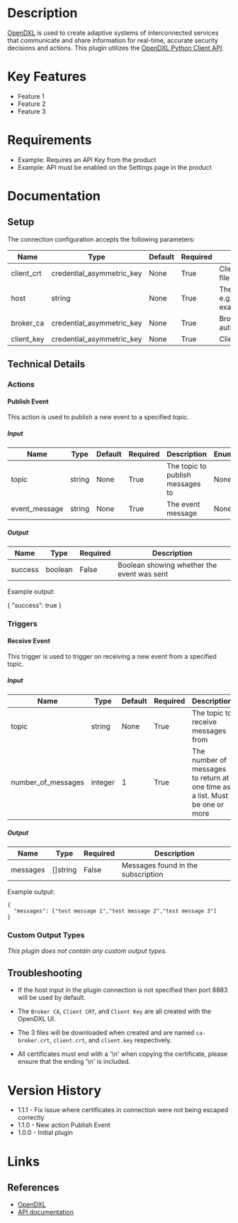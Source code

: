 # Description

[OpenDXL](https://www.opendxl.com/) is used to create adaptive systems of interconnected services that communicate and share information for real-time, accurate security decisions and actions.
This plugin utilizes the [OpenDXL Python Client API](https://github.com/opendxl/opendxl-client-python).

# Key Features

* Feature 1
* Feature 2
* Feature 3

# Requirements

* Example: Requires an API Key from the product
* Example: API must be enabled on the Settings page in the product

# Documentation

## Setup

The connection configuration accepts the following parameters:

|Name|Type|Default|Required|Description|Enum|
|----|----|-------|--------|-----------|----|
|client_crt|credential_asymmetric_key|None|True|Client certificate file|None|
|host|string|None|True|The broker host e.g. example.com\:8883|None|
|broker_ca|credential_asymmetric_key|None|True|Broker certificate authority bundle|None|
|client_key|credential_asymmetric_key|None|True|Client key file|None|

## Technical Details

### Actions

#### Publish Event

This action is used to publish a new event to a specified topic.

##### Input

|Name|Type|Default|Required|Description|Enum|
|----|----|-------|--------|-----------|----|
|topic|string|None|True|The topic to publish messages to|None|
|event_message|string|None|True|The event message|None|

##### Output

|Name|Type|Required|Description|
|----|----|--------|-----------|
|success|boolean|False|Boolean showing whether the event was sent|

Example output:

{
  "success": true
}

### Triggers

#### Receive Event

This trigger is used to trigger on receiving a new event from a specified topic.

##### Input

|Name|Type|Default|Required|Description|Enum|
|----|----|-------|--------|-----------|----|
|topic|string|None|True|The topic to receive messages from|None|
|number_of_messages|integer|1|True|The number of messages to return at one time as a list. Must be one or more|None|

##### Output

|Name|Type|Required|Description|
|----|----|--------|-----------|
|messages|[]string|False|Messages found in the subscription|

Example output:

```
{
  "messages": ["test message 1","test message 2","test message 3"]
}
```

### Custom Output Types

_This plugin does not contain any custom output types._

## Troubleshooting

* If the host input in the plugin connection is not specified then port 8883 will be used by default.

* The `Broker CA`, `Client CRT`, and `Client Key` are all created with the OpenDXL UI.

* The 3 files will be downloaded when created and are named `ca-broker.crt`, `client.crt`, and `client.key` respectively.

* All certificates must end with a '\n' when copying the certificate, please ensure that the ending '\n' is included.

# Version History

* 1.1.1 - Fix issue where certificates in connection were not being escaped correctly
* 1.1.0 - New action Publish Event
* 1.0.0 - Initial plugin

# Links

## References

* [OpenDXL](https://www.opendxl.com/)
* [API documentation](https://opendxl.github.io/opendxl-client-python/pydoc/index.html#)

